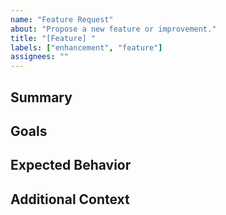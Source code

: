 ```yaml
---
name: "Feature Request"
about: "Propose a new feature or improvement."
title: "[Feature] "
labels: ["enhancement", "feature"]
assignees: ""
---
```


## Summary

<!-- Describe the feature or improvement you'd like to see. -->

## Goals

<!-- What problem does this feature solve? -->

## Expected Behavior

<!-- Describe how this feature should work. -->

## Additional Context

<!-- Add any screenshots, examples, or references here. -->
